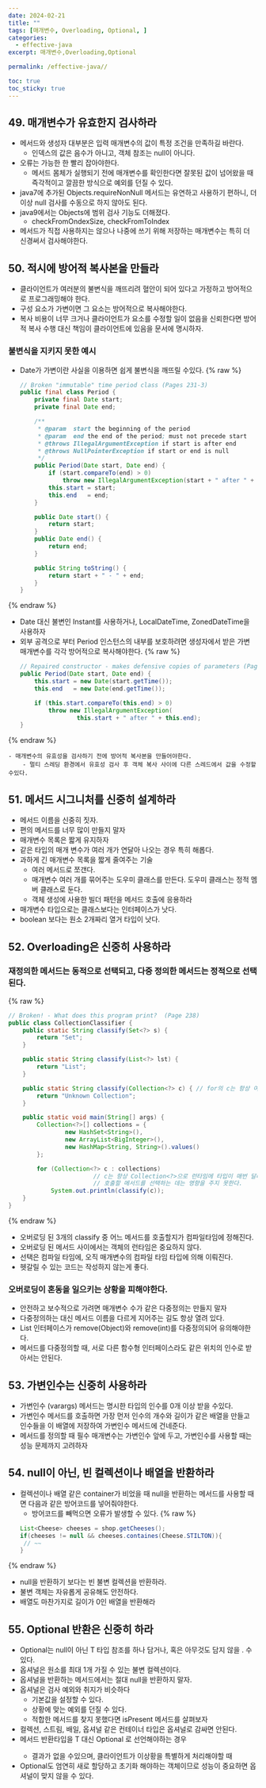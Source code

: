 ```yaml
---
date: 2024-02-21
title: ""
tags: [매개변수, Overloading, Optional, ]
categories:
  - effective-java
excerpt: 매개변수,Overloading,Optional

permalink: /effective-java//

toc: true
toc_sticky: true
---
```



## 49. 매개변수가 유효한지 검사하라

- 메서드와 생성자 대부분은 입력 매개변수의 값이 특정 조건을 만족하길 바란다.
	- 인덱스의 값은 음수가 아니고, 객체 참조는 null이 아니다.
- 오류는 가능한 한 빨리 잡아야한다.
	- 메서드 몸체가 실행되기 전에 매개변수를 확인한다면 잘못된 값이 넘어왔을 때 즉각적이고 깔끔한 방식으로 예외를 던질 수 있다.
- java7에 추가된 Objects.requireNonNull 메서드는 유연하고 사용하기 편하니, 더이상 null 검사를 수동으로 하지 않아도 된다.
- java9에서는 Objects에 범위 검사 기능도 더해졌다.
	- checkFromOndexSize, checkFromToIndex
- 메서드가 직접 사용하지는 않으나 나중에 쓰기 위해 저장하는 매개변수는 특히 더 신경써서 검사해야한다.

## 50. 적시에 방어적 복사본을 만들라

- 클라이언트가 여러분의 불변식을 깨뜨리려 혈안이 되어 있다고 가정하고 방어적으로 프로그래밍해야 한다.
- 구성 요소가 가변이면 그 요소는 방어적으로 복사해야한다.
- 복사 비용이 너무 크거나 클라이언트가 요소를 수정할 일이 없음을 신뢰한다면 방어적 복사 수행 대신 책임이 클라이언트에 있음을 문서에 명시하자.

### 불변식을 지키지 못한 예시

- Date가 가변이란 사실을 이용하면 쉽게 불변식을 깨뜨릴 수있다.
{% raw %}
	```java
	// Broken "immutable" time period class (Pages 231-3)
	public final class Period {
	    private final Date start;
	    private final Date end;
	
	    /**
	     * @param  start the beginning of the period
	     * @param  end the end of the period; must not precede start
	     * @throws IllegalArgumentException if start is after end
	     * @throws NullPointerException if start or end is null
	     */
	    public Period(Date start, Date end) {
	        if (start.compareTo(end) > 0)
	            throw new IllegalArgumentException(start + " after " + end);
	        this.start = start;
	        this.end   = end;
	    }
	
	    public Date start() {
	        return start;
	    }
	    public Date end() {
	        return end;
	    }
	
	    public String toString() {
	        return start + " - " + end;
	    }
	}
	```
{% endraw %}

- Date 대신 불변인 Instant를 사용하거나, LocalDateTime, ZonedDateTime을 사용하자
- 외부 공격으로 부터 Period 인스턴스의 내부를 보호하려면 생성자에서 받은 가변 매개변수를 각각 방어적으로 복사해야한다.
{% raw %}
	```java
	// Repaired constructor - makes defensive copies of parameters (Page 232)
	public Period(Date start, Date end) {
	    this.start = new Date(start.getTime());
	    this.end   = new Date(end.getTime());
	
	    if (this.start.compareTo(this.end) > 0)
	        throw new IllegalArgumentException(
	                this.start + " after " + this.end);
	}
	```
{% endraw %}

	- 매개변수의 유효성을 검사하기 전에 방어적 복사본을 만들어야한다.
		- 멀티 스레딩 환경에서 유효성 검사 후 객체 복사 사이에 다른 스레드에서 값을 수정할 수있다.

## 51. 메서드 시그니처를 신중히 설계하라

- 메서드 이름을 신중히 짓자.
- 편의 메서드를 너무 많이 만들지 말자
- 매개변수 목록은 짧게 유지하자
- 같은 타입의 매개 변수가 여러 개가 연달아 나오는 경우 특히 해롭다.
- 과하게 긴 매개변수 목록을 짧게 줄여주는 기술
	- 여러 메서드로 쪼갠다.
	- 매개변수 여러 개를 묶어주는 도우미 클래스를 만든다. 도우미 클래스는 정적 멤버 클래스로 둔다.
	- 객체 생성에 사용한 빌더 패턴을 메서드 호출에 응용하라
- 매개변수 타입으로는 클래스보다는 인터페이스가 낫다.
- boolean 보다는 원소 2개짜리 열거 타입이 낫다.

## 52. Overloading은 신중히 사용하라


### 재정의한 메서드는 동적으로 선택되고, 다중 정의한 메서드는 정적으로 선택된다.
{% raw %}

```java
// Broken! - What does this program print?  (Page 238)
public class CollectionClassifier {
    public static String classify(Set<?> s) {
        return "Set";
    }

    public static String classify(List<?> lst) {
        return "List";
    }

    public static String classify(Collection<?> c) { // for의 c는 항상 여기 해당됨
        return "Unknown Collection";
    }

    public static void main(String[] args) {
        Collection<?>[] collections = {
                new HashSet<String>(),
                new ArrayList<BigInteger>(),
                new HashMap<String, String>().values()
        };

        for (Collection<?> c : collections) 
						// c는 항상 Collection<?>으로 런타임에 타입이 매번 달라지지만, 
						// 호출할 메서드를 선택하는 데는 영향을 주지 못한다.
            System.out.println(classify(c));
    }
}
```
{% endraw %}

- 오버로딩 된 3개의 classify 중 어느 메서드를 호출할지가 컴파일타임에 정해진다.
- 오버로딩 된 메서드 사이에서는 객체의 런타임은 중요하지 않다.
- 선택은 컴파일 타임에, 오직 매개변수의 컴파일 타임 타입에 의해 이뤄진다.
- 헷갈릴 수 있는 코드는 작성하지 않는게 좋다.

### 오버로딩이 혼동을 일으키는 상황을 피해야한다.

- 안전하고 보수적으로 가려면 매개변수 수가 같은 다중정의는 만들지 말자
- 다중정의하는 대신 메서드 이름을 다르게 지어주는 길도 항상 열려 있다.
- List<E> 인터페이스가 remove(Object)와 remove(int)를 다중정의되어 유의해야한다.
- 메서드를 다중정의할 때, 서로 다른 함수형 인터페이스라도 같은 위치의 인수로 받아서는 안된다.

## 53. 가변인수는 신중히 사용하라

- 가변인수 (varargs) 메서드는 명시한 타입의 인수를 0개 이상 받을 수있다.
- 가변인수 메서드를 호출하면 가장 먼저 인수의 개수와 길이가 같은 배열을 만들고 인수들을 이 배열에 저장하여 가변인수 메서드에 건네준다.
- 메서드를 정의할 때 필수 매개변수는 가변인수 앞에 두고, 가변인수를 사용할 때는 성능 문제까지 고려하자

## 54. null이 아닌, 빈 컬렉션이나 배열을 반환하라

- 컬렉션이나 배열 같은 container가 비었을 때 null을 반환하는 메서드를 사용할 때면 다음과 같은 방어코드를 넣어줘야한다.
	- 방어코드를 빼먹으면 오류가 발생할 수 있다.
{% raw %}
	```java
	List<Cheese> cheeses = shop.getCheeses();
	if(cheeses != null && cheeses.containes(Cheese.STILTON)){
	 // ~~
	}
	```
{% endraw %}

- null을 반환하기 보다는 빈 불변 컬렉션을 반환하라.
- 불변 객체는 자유롭게 공유해도 안전하다.
- 배열도 마찬가지로 길이가 0인 배열을 반환해라

## 55. Optional 반환은 신중히 하라

- Optional<T>는 null이 아닌 T 타입 참조를 하나 담거나, 혹은 아무것도 담지 않을 . 수있다.
- 옵셔널은 원소를 최대 1개 가질 수 있는 불변 컬렉션이다.
- 옵셔널을 반환하는 메서드에서는 절대 null을 반환하지 말자.
- 옵셔널은 검사 예외와 취지가 비슷하다
	- 기본값을 설정할 수 있다.
	- 상황에 맞는 예외를 던질 수 있다.
	- 적합한 메서드를 찾지 못했다면 isPresent 메서드를 살펴보자
- 컬렉션, 스트림, 배일, 옵셔널 같은 컨테이너 타입은 옵셔널로 감싸면 안된다.
- 메서드 반환타입을 T 대신 Optional<T> 로 선언해야하는 경우
	- 결과가 없을 수있으며, 클라이언트가 이상황을 특별하게 처리해야할 때
- Optional도 엄연히 새로 할당하고 초기화 해야하는 객체이므로 성능이 중요하면 옵셔널이 맞지 않을 수 있다.
